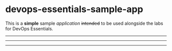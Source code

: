 # devops-essentials-sample-app
This is a __simple__ sample *application* ~~intended~~ to be used alongside the labs for DevOps Essentials.

---
***
___
